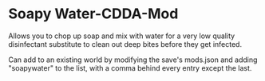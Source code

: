 # Soapy Water-CDDA-Mod
Allows you to chop up soap and mix with water for a very low quality disinfectant substitute to clean out deep bites before they get infected.

Can add to an existing world by modifying the save's mods.json and adding "soapywater" to the list, with a comma behind every entry except the last.